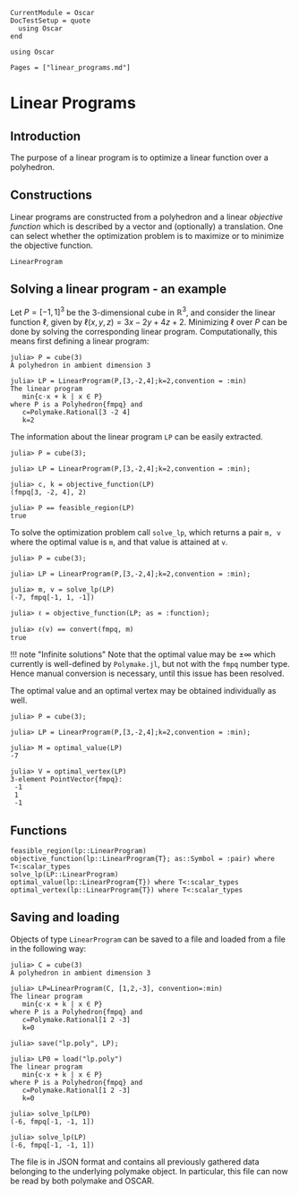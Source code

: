 ```@meta
CurrentModule = Oscar
DocTestSetup = quote
  using Oscar
end
```

```@setup oscar
using Oscar
```

```@contents
Pages = ["linear_programs.md"]
```

# Linear Programs


## Introduction

The purpose of a linear program is to optimize a linear function over a
polyhedron.



## Constructions

Linear programs are constructed from a polyhedron and a linear *objective function*
which is described by a vector and (optionally) a translation. One can select whether the optimization
problem is to maximize or to minimize the objective function.

```@docs
LinearProgram
```

## Solving a linear program - an example
Let $P=[-1,1]^3$ be the $3$-dimensional cube in $\mathbb{R}^3$, and consider
the linear function $\ell$, given by $\ell(x,y,z) = 3x-2y+4z+2$. Minimizing
$\ell$ over $P$ can be done by solving the corresponding linear program.
Computationally, this means first defining a linear program:

```jldoctest
julia> P = cube(3)
A polyhedron in ambient dimension 3

julia> LP = LinearProgram(P,[3,-2,4];k=2,convention = :min)
The linear program
   min{c⋅x + k | x ∈ P}
where P is a Polyhedron{fmpq} and
   c=Polymake.Rational[3 -2 4]
   k=2
```

The information about the linear program `LP` can be easily extracted.

```jldoctest
julia> P = cube(3);

julia> LP = LinearProgram(P,[3,-2,4];k=2,convention = :min);

julia> c, k = objective_function(LP)
(fmpq[3, -2, 4], 2)

julia> P == feasible_region(LP)
true
```

To solve the optimization problem call `solve_lp`, which returns a pair `m, v`
where the optimal value is `m`, and that value is attained at `v`.

```jldoctest
julia> P = cube(3);

julia> LP = LinearProgram(P,[3,-2,4];k=2,convention = :min);

julia> m, v = solve_lp(LP)
(-7, fmpq[-1, 1, -1])

julia> ℓ = objective_function(LP; as = :function);

julia> ℓ(v) == convert(fmpq, m)
true
```

!!! note "Infinite solutions"
    Note that the optimal value may be $\pm\infty$ which currently is
    well-defined by `Polymake.jl`, but not with the `fmpq` number type. Hence
    manual conversion is necessary, until this issue has been resolved.

The optimal value and an optimal vertex may be obtained individually as well.

```jldoctest
julia> P = cube(3);

julia> LP = LinearProgram(P,[3,-2,4];k=2,convention = :min);

julia> M = optimal_value(LP)
-7

julia> V = optimal_vertex(LP)
3-element PointVector{fmpq}:
 -1
 1
 -1
```


## Functions

```@docs
feasible_region(lp::LinearProgram)
objective_function(lp::LinearProgram{T}; as::Symbol = :pair) where T<:scalar_types
solve_lp(LP::LinearProgram)
optimal_value(lp::LinearProgram{T}) where T<:scalar_types
optimal_vertex(lp::LinearProgram{T}) where T<:scalar_types
```

## Saving and loading

Objects of type `LinearProgram` can be saved to a file and loaded from a file
in the following way:
```jldoctest
julia> C = cube(3)
A polyhedron in ambient dimension 3

julia> LP=LinearProgram(C, [1,2,-3], convention=:min)
The linear program
   min{c⋅x + k | x ∈ P}
where P is a Polyhedron{fmpq} and
   c=Polymake.Rational[1 2 -3]
   k=0

julia> save("lp.poly", LP);

julia> LP0 = load("lp.poly")
The linear program
   min{c⋅x + k | x ∈ P}
where P is a Polyhedron{fmpq} and
   c=Polymake.Rational[1 2 -3]
   k=0

julia> solve_lp(LP0)
(-6, fmpq[-1, -1, 1])

julia> solve_lp(LP)
(-6, fmpq[-1, -1, 1])

```
The file is in JSON format and contains all previously gathered data belonging
to the underlying polymake object. In particular, this file can now be read by
both polymake and OSCAR.

